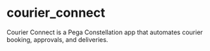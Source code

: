 # courier_connect
Courier Connect is a Pega Constellation app that automates courier booking, approvals, and deliveries.
